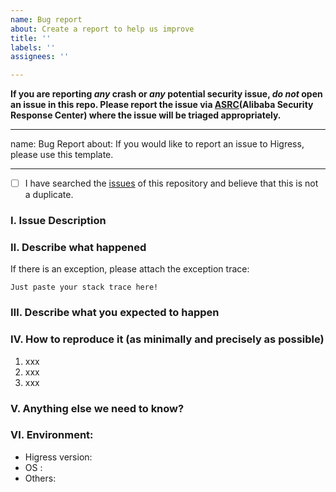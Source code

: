 ```yaml
---
name: Bug report
about: Create a report to help us improve
title: ''
labels: ''
assignees: ''

---
```


**If you are reporting *any* crash or *any* potential security issue, *do not*
open an issue in this repo. Please report the issue via [ASRC](https://security.alibaba.com/)(Alibaba Security Response Center) where the issue will be triaged appropriately.**


---
name: Bug Report
about: If you would like to report an issue to Higress, please use this template.


---

- [ ] I have searched the [issues](https://github.com/alibaba/higress/issues) of this repository and believe that this is not a duplicate.

### Ⅰ. Issue Description


### Ⅱ. Describe what happened

  If there is an exception, please attach the exception trace:

```
Just paste your stack trace here!
```


### Ⅲ. Describe what you expected to happen


### Ⅳ. How to reproduce it (as minimally and precisely as possible)

1. xxx
2. xxx
3. xxx

### Ⅴ. Anything else we need to know?


### Ⅵ. Environment:

- Higress version:  
- OS :
- Others:
